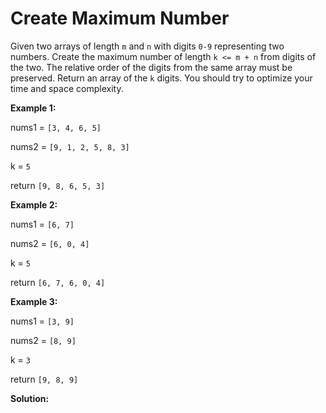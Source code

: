 # Create Maximum Number

Given two arrays of length `m` and `n` with digits `0-9` representing two numbers. Create the maximum number of length `k <= m + n` from digits of the two. The relative order of the digits from the same array must be preserved. Return an array of the `k` digits. You should try to optimize your time and space complexity.

**Example 1:**

nums1 = `[3, 4, 6, 5]`

nums2 = `[9, 1, 2, 5, 8, 3]`

k = `5`

return `[9, 8, 6, 5, 3]`

**Example 2:**

nums1 = `[6, 7]`

nums2 = `[6, 0, 4]`

k = `5`

return `[6, 7, 6, 0, 4]`

**Example 3:**

nums1 = `[3, 9]`

nums2 = `[8, 9]`

k = `3`

return `[9, 8, 9]`

**Solution:**
```java

```